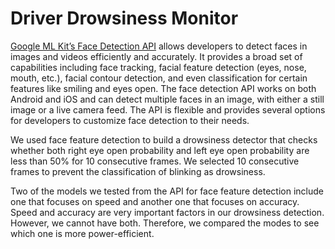 # Driver Drowsiness Monitor
[Google ML Kit’s Face Detection API](https://developers.google.com/ml-kit/vision/face-detection) allows developers to detect faces in images and videos efficiently and accurately. It provides a broad set of capabilities including face tracking, facial feature detection (eyes, nose, mouth, etc.), facial contour detection, and even classification for certain features like smiling and eyes open. The face detection API works on both Android and iOS and can detect multiple faces in an image, with either a still image or a live camera feed. The API is flexible and provides several options for developers to customize face detection to their needs.

We used face feature detection to build a drowsiness detector that checks whether both right eye open probability and left eye open probability are less than 50% for 10 consecutive frames. We selected 10 consecutive frames to prevent the classification of blinking as drowsiness.

Two of the models we tested from the API for face feature detection include one that focuses on speed and another one that focuses on accuracy. Speed and accuracy are very important factors in our drowsiness detection. However, we cannot have both. Therefore, we compared the modes to see which one is more power-efficient.
